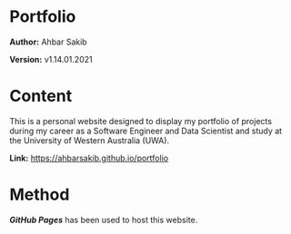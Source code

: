 # Portfolio

**Author:** Ahbar Sakib

**Version:** v1.14.01.2021

# Content

This is a personal website designed to display my portfolio of projects during my career as a Software Engineer and Data Scientist and study at the University of Western Australia (UWA).

**Link:** https://ahbarsakib.github.io/portfolio

# Method

***GitHub Pages*** has been used to host this website. 
